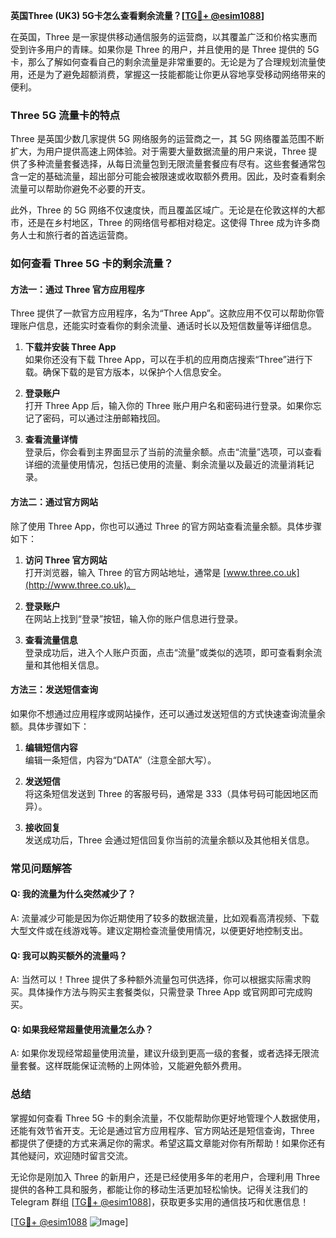 **英国Three (UK3) 5G卡怎么查看剩余流量？[[TG💪+ @esim1088](https://t.me/s/esim1088)]**

在英国，Three 是一家提供移动通信服务的运营商，以其覆盖广泛和价格实惠而受到许多用户的青睐。如果你是 Three 的用户，并且使用的是 Three 提供的 5G 卡，那么了解如何查看自己的剩余流量是非常重要的。无论是为了合理规划流量使用，还是为了避免超额消费，掌握这一技能都能让你更从容地享受移动网络带来的便利。

### Three 5G 流量卡的特点

Three 是英国少数几家提供 5G 网络服务的运营商之一，其 5G 网络覆盖范围不断扩大，为用户提供高速上网体验。对于需要大量数据流量的用户来说，Three 提供了多种流量套餐选择，从每日流量包到无限流量套餐应有尽有。这些套餐通常包含一定的基础流量，超出部分可能会被限速或收取额外费用。因此，及时查看剩余流量可以帮助你避免不必要的开支。

此外，Three 的 5G 网络不仅速度快，而且覆盖区域广。无论是在伦敦这样的大都市，还是在乡村地区，Three 的网络信号都相对稳定。这使得 Three 成为许多商务人士和旅行者的首选运营商。

### 如何查看 Three 5G 卡的剩余流量？

#### 方法一：通过 Three 官方应用程序

Three 提供了一款官方应用程序，名为“Three App”。这款应用不仅可以帮助你管理账户信息，还能实时查看你的剩余流量、通话时长以及短信数量等详细信息。

1. **下载并安装 Three App**  
   如果你还没有下载 Three App，可以在手机的应用商店搜索“Three”进行下载。确保下载的是官方版本，以保护个人信息安全。

2. **登录账户**  
   打开 Three App 后，输入你的 Three 账户用户名和密码进行登录。如果你忘记了密码，可以通过注册邮箱找回。

3. **查看流量详情**  
   登录后，你会看到主界面显示了当前的流量余额。点击“流量”选项，可以查看详细的流量使用情况，包括已使用的流量、剩余流量以及最近的流量消耗记录。

#### 方法二：通过官方网站

除了使用 Three App，你也可以通过 Three 的官方网站查看流量余额。具体步骤如下：

1. **访问 Three 官方网站**  
   打开浏览器，输入 Three 的官方网站地址，通常是 [www.three.co.uk](http://www.three.co.uk)。

2. **登录账户**  
   在网站上找到“登录”按钮，输入你的账户信息进行登录。

3. **查看流量信息**  
   登录成功后，进入个人账户页面，点击“流量”或类似的选项，即可查看剩余流量和其他相关信息。

#### 方法三：发送短信查询

如果你不想通过应用程序或网站操作，还可以通过发送短信的方式快速查询流量余额。具体步骤如下：

1. **编辑短信内容**  
   编辑一条短信，内容为“DATA”（注意全部大写）。

2. **发送短信**  
   将这条短信发送到 Three 的客服号码，通常是 333（具体号码可能因地区而异）。

3. **接收回复**  
   发送成功后，Three 会通过短信回复你当前的流量余额以及其他相关信息。

### 常见问题解答

#### Q: 我的流量为什么突然减少了？
A: 流量减少可能是因为你近期使用了较多的数据流量，比如观看高清视频、下载大型文件或在线游戏等。建议定期检查流量使用情况，以便更好地控制支出。

#### Q: 我可以购买额外的流量吗？
A: 当然可以！Three 提供了多种额外流量包可供选择，你可以根据实际需求购买。具体操作方法与购买主套餐类似，只需登录 Three App 或官网即可完成购买。

#### Q: 如果我经常超量使用流量怎么办？
A: 如果你发现经常超量使用流量，建议升级到更高一级的套餐，或者选择无限流量套餐。这样既能保证流畅的上网体验，又能避免额外费用。

### 总结

掌握如何查看 Three 5G 卡的剩余流量，不仅能帮助你更好地管理个人数据使用，还能有效节省开支。无论是通过官方应用程序、官方网站还是短信查询，Three 都提供了便捷的方式来满足你的需求。希望这篇文章能对你有所帮助！如果你还有其他疑问，欢迎随时留言交流。

无论你是刚加入 Three 的新用户，还是已经使用多年的老用户，合理利用 Three 提供的各种工具和服务，都能让你的移动生活更加轻松愉快。记得关注我们的 Telegram 群组 [[TG💪+ @esim1088](https://t.me/s/esim1088)]，获取更多实用的通信技巧和优惠信息！

[[TG💪+ @esim1088](https://t.me/s/esim1088) ![Image](https://i.postimg.cc/4NQfJmqS/Snipaste-2025-05-13-00-14-12.png)]